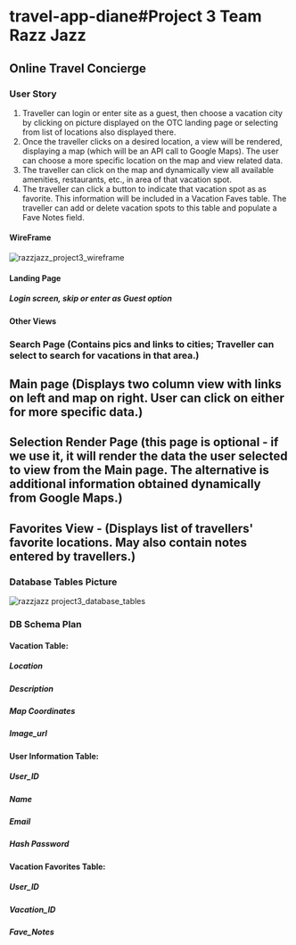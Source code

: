 # travel-app-diane#Project 3  Team Razz Jazz
## Online Travel Concierge

### User Story
1. Traveller can login or enter site as a guest, then choose a vacation city by clicking on picture displayed on the OTC landing page or selecting from list of locations also displayed there.
2. Once the traveller clicks on a desired location, a view will be rendered, displaying a map (which will be an API call to Google Maps).  The user can choose a more specific location on the map and view related data.
3. The traveller can click on the map and dynamically view all available amenities, restaurants, etc., in area of that vacation spot.
4. The traveller can click a button to indicate that vacation spot as as favorite. This information will be included in a Vacation Faves table.  The traveller can add or delete vacation spots to this table and populate a Fave Notes field.

#### WireFrame
![razzjazz_project3_wireframe](https://user-images.githubusercontent.com/36650186/39772137-5ddff08c-52c2-11e8-92de-d9c582fdcd82.png)

#### Landing Page
##### Login screen, skip or enter as Guest option

#### Other Views
###  Search Page (Contains pics and links to cities; Traveller can select to search for vacations in that area.)
##   Main page (Displays two column view with links on left and map on right.  User can click on either for more specific data.)
##   Selection Render Page (this page is optional - if we use it, it will render the data the user selected to view from the Main page. The alternative is additional information obtained dynamically from Google Maps.)
##   Favorites View - (Displays list of travellers' favorite locations.  May also contain notes entered by travellers.)

### Database Tables Picture
![razzjazz project3_database_tables](https://user-images.githubusercontent.com/36650186/39772171-7ec9fbf8-52c2-11e8-9f90-c6fe974c8cdb.png)

### DB Schema Plan
#### Vacation Table:
##### Location
##### Description
##### Map Coordinates
##### Image_url

#### User Information Table:
##### User_ID
##### Name
##### Email
##### Hash Password

#### Vacation Favorites Table:
##### User_ID
##### Vacation_ID
##### Fave_Notes
